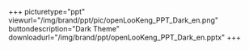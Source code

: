 +++
picturetype="ppt"
viewurl="/img/brand/ppt/pic/openLooKeng_PPT_Dark_en.png"
buttondescription="Dark Theme"
downloadurl="/img/brand/ppt/openLooKeng_PPT_Dark_en.pptx"
+++